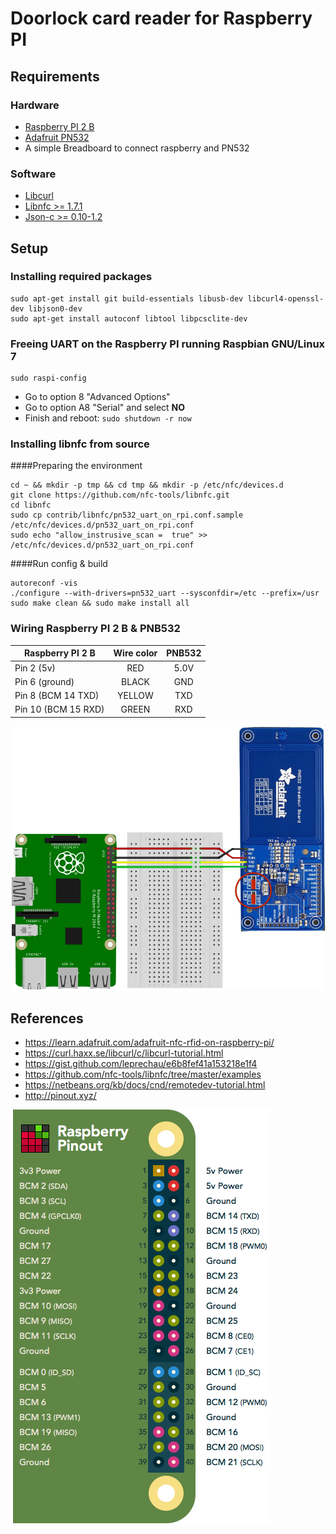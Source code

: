 # Doorlock card reader for Raspberry PI

## Requirements

### Hardware

- [Raspberry PI 2 B](https://www.raspberrypi.org/products/raspberry-pi-2-model-b/)
- [Adafruit PN532](https://www.adafruit.com/products/364)
- A simple Breadboard to connect raspberry and PN532


### Software

- [Libcurl](https://curl.haxx.se/libcurl/)
- [Libnfc >= 1.7.1](https://github.com/nfc-tools/libnfc) 
- [Json-c >= 0.10-1.2](https://github.com/json-c/json-c)


## Setup

### Installing required packages

	sudo apt-get install git build-essentials libusb-dev libcurl4-openssl-dev libjson0-dev
	sudo apt-get install autoconf libtool libpcsclite-dev


### Freeing UART on the Raspberry PI running Raspbian GNU/Linux 7

	sudo raspi-config
	
- Go to option 8 	"Advanced Options"
- Go to option A8 "Serial" and select **NO**
- Finish and reboot: `sudo shutdown -r now`	

### Installing libnfc from source

####Preparing the environment
	
	cd ~ && mkdir -p tmp && cd tmp && mkdir -p /etc/nfc/devices.d
	git clone https://github.com/nfc-tools/libnfc.git
	cd libnfc
	sudo cp contrib/libnfc/pn532_uart_on_rpi.conf.sample /etc/nfc/devices.d/pn532_uart_on_rpi.conf
	sudo echo "allow_instrusive_scan =  true" >> /etc/nfc/devices.d/pn532_uart_on_rpi.conf
	
####Run config & build
	
	autoreconf -vis
	./configure --with-drivers=pn532_uart --sysconfdir=/etc --prefix=/usr
	sudo make clean && sudo make install all


### Wiring Raspberry PI 2 B & PNB532

|Raspberry PI 2 B    | Wire color | PNB532 |
|--------------------|:----------:|:------:|
| Pin 2 (5v)         | RED        | 5.0V   |
| Pin 6 (ground)     | BLACK      | GND    |
| Pin 8 (BCM 14 TXD) | YELLOW     | TXD    |
| Pin 10 (BCM 15 RXD)| GREEN      | RXD    |


![alt text](hw-wiring.png "Wiring raspberry PI 2 B & PNB532")



## References

- https://learn.adafruit.com/adafruit-nfc-rfid-on-raspberry-pi/
- https://curl.haxx.se/libcurl/c/libcurl-tutorial.html
- https://gist.github.com/leprechau/e6b8fef41a153218e1f4
- https://github.com/nfc-tools/libnfc/tree/master/examples
- https://netbeans.org/kb/docs/cnd/remotedev-tutorial.html
- http://pinout.xyz/

![alt text](pinout.png "Raspberry PI 2 B pinout")

